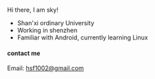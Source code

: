 Hi there, I am sky!  

* Shan'xi ordinary University
* Working in shenzhen 
* Familiar with Android, currently learning Linux

#### contact me

Email: hsf1002@gmail.com

